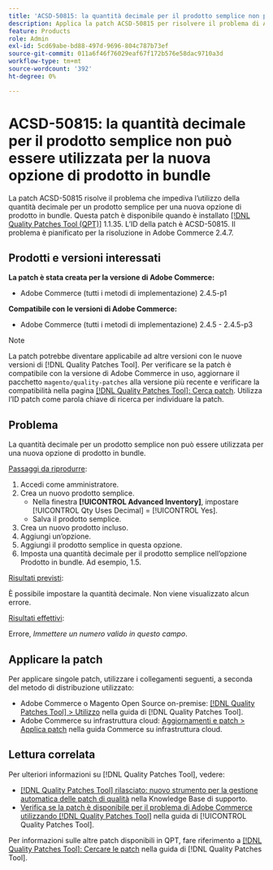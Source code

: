 ```yaml
---
title: 'ACSD-50815: la quantità decimale per il prodotto semplice non può essere utilizzata per la nuova opzione di prodotto in bundle'
description: Applica la patch ACSD-50815 per risolvere il problema di Adobe Commerce, in cui la quantità decimale per un prodotto semplice non può essere utilizzata per una nuova opzione di prodotto in bundle.
feature: Products
role: Admin
exl-id: 5cd69abe-bd88-497d-9696-804c787b73ef
source-git-commit: 011a6f46f76029eaf67f172b576e58dac9710a3d
workflow-type: tm+mt
source-wordcount: '392'
ht-degree: 0%

---
```


# ACSD-50815: la quantità decimale per il prodotto semplice non può essere utilizzata per la nuova opzione di prodotto in bundle

La patch ACSD-50815 risolve il problema che impediva l’utilizzo della quantità decimale per un prodotto semplice per una nuova opzione di prodotto in bundle. Questa patch è disponibile quando è installato [[!DNL Quality Patches Tool (QPT)]](https://experienceleague.adobe.com/en/docs/commerce-operations/tools/quality-patches-tool/quality-patches-tool-to-self-serve-quality-patches) 1.1.35. L’ID della patch è ACSD-50815. Il problema è pianificato per la risoluzione in Adobe Commerce 2.4.7.

## Prodotti e versioni interessati

**La patch è stata creata per la versione di Adobe Commerce:**

* Adobe Commerce (tutti i metodi di implementazione) 2.4.5-p1

**Compatibile con le versioni di Adobe Commerce:**

* Adobe Commerce (tutti i metodi di implementazione) 2.4.5 - 2.4.5-p3

>[!NOTE]
>
>La patch potrebbe diventare applicabile ad altre versioni con le nuove versioni di [!DNL Quality Patches Tool]. Per verificare se la patch è compatibile con la versione di Adobe Commerce in uso, aggiornare il pacchetto `magento/quality-patches` alla versione più recente e verificare la compatibilità nella pagina [[!DNL Quality Patches Tool]: Cerca patch](https://experienceleague.adobe.com/tools/commerce-quality-patches/index.html). Utilizza l’ID patch come parola chiave di ricerca per individuare la patch.

## Problema

La quantità decimale per un prodotto semplice non può essere utilizzata per una nuova opzione di prodotto in bundle.

<u>Passaggi da riprodurre</u>:

1. Accedi come amministratore.
1. Crea un nuovo prodotto semplice.
   * Nella finestra **[!UICONTROL Advanced Inventory]**, impostare [!UICONTROL Qty Uses Decimal] = [!UICONTROL Yes].
   * Salva il prodotto semplice.
1. Crea un nuovo prodotto incluso.
1. Aggiungi un’opzione.
1. Aggiungi il prodotto semplice in questa opzione.
1. Imposta una quantità decimale per il prodotto semplice nell’opzione Prodotto in bundle. Ad esempio, 1.5.

<u>Risultati previsti</u>:

È possibile impostare la quantità decimale. Non viene visualizzato alcun errore.

<u>Risultati effettivi</u>:

Errore, *Immettere un numero valido in questo campo*.

## Applicare la patch

Per applicare singole patch, utilizzare i collegamenti seguenti, a seconda del metodo di distribuzione utilizzato:

* Adobe Commerce o Magento Open Source on-premise: [[!DNL Quality Patches Tool] > Utilizzo](/help/tools/quality-patches-tool/usage.md) nella guida di [!DNL Quality Patches Tool].
* Adobe Commerce su infrastruttura cloud: [Aggiornamenti e patch > Applica patch](https://experienceleague.adobe.com/docs/commerce-cloud-service/user-guide/develop/upgrade/apply-patches.html) nella guida Commerce su infrastruttura cloud.

## Lettura correlata

Per ulteriori informazioni su [!DNL Quality Patches Tool], vedere:

* [[!DNL Quality Patches Tool] rilasciato: nuovo strumento per la gestione automatica delle patch di qualità](https://experienceleague.adobe.com/en/docs/commerce-operations/tools/quality-patches-tool/quality-patches-tool-to-self-serve-quality-patches) nella Knowledge Base di supporto.
* [Verifica se la patch è disponibile per il problema di Adobe Commerce utilizzando  [!DNL Quality Patches Tool]](/help/tools/quality-patches-tool/patches-available-in-qpt/check-patch-for-magento-issue-with-magento-quality-patches.md) nella guida di [!UICONTROL Quality Patches Tool].


Per informazioni sulle altre patch disponibili in QPT, fare riferimento a [[!DNL Quality Patches Tool]: Cercare le patch](https://experienceleague.adobe.com/tools/commerce-quality-patches/index.html) nella guida di [!DNL Quality Patches Tool].
